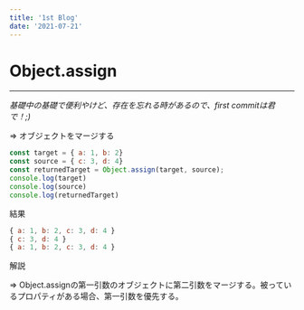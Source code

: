 ```yaml
---
title: '1st Blog'
date: '2021-07-21'
---
```


# Object.assign
---
*基礎中の基礎で便利やけど、存在を忘れる時があるので、first commitは君で！;)*

⇒ オブジェクトをマージする

```jsx
const target = { a: 1, b: 2}
const source = { c: 3, d: 4}
const returnedTarget = Object.assign(target, source);
console.log(target)
console.log(source)
console.log(returnedTarget)
```

結果

```jsx
{ a: 1, b: 2, c: 3, d: 4 }
{ c: 3, d: 4 }
{ a: 1, b: 2, c: 3, d: 4 }
```

解説

⇒ Object.assignの第一引数のオブジェクトに第二引数をマージする。被っているプロパティがある場合、第一引数を優先する。
	